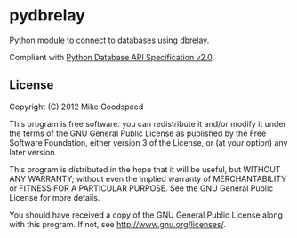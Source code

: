 pydbrelay
=========

Python module to connect to databases using [dbrelay](http://github.com/dbrelay/dbrelay).

Compliant with [Python Database API Specification v2.0](http://www.python.org/dev/peps/pep-0249/).

License
-------

Copyright (C) 2012  Mike Goodspeed

This program is free software: you can redistribute it and/or modify it
under the terms of the GNU General Public License as published by the Free
Software Foundation, either version 3 of the License, or (at your option)
any later version.

This program is distributed in the hope that it will be useful, but
WITHOUT ANY WARRANTY; without even the implied warranty of MERCHANTABILITY
or FITNESS FOR A PARTICULAR PURPOSE.  See the GNU General Public License
for more details.

You should have received a copy of the GNU General Public License along
with this program.  If not, see <http://www.gnu.org/licenses/>.
